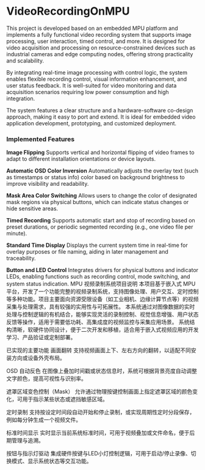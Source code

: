 # VideoRecordingOnMPU
This project is developed based on an embedded MPU platform and implements a fully functional video recording system that supports image processing, user interaction, timed control, and more. It is designed for video acquisition and processing on resource-constrained devices such as industrial cameras and edge computing nodes, offering strong practicality and scalability.

By integrating real-time image processing with control logic, the system enables flexible recording control, visual information enhancement, and user status feedback. It is well-suited for video monitoring and data acquisition scenarios requiring low power consumption and high integration.

The system features a clear structure and a hardware-software co-design approach, making it easy to port and extend. It is ideal for embedded video application development, prototyping, and customized deployment.

### Implemented Features

**Image Flipping**
Supports vertical and horizontal flipping of video frames to adapt to different installation orientations or device layouts.

**Automatic OSD Color Inversion**
Automatically adjusts the overlay text (such as timestamps or status info) color based on background brightness to improve visibility and readability.

**Mask Area Color Switching**
Allows users to change the color of designated mask regions via physical buttons, which can indicate status changes or hide sensitive areas.

**Timed Recording**
Supports automatic start and stop of recording based on preset durations, or periodic segmented recording (e.g., one video file per minute).

**Standard Time Display**
Displays the current system time in real-time for overlay purposes or file naming, aiding in later management and traceability.

**Button and LED Control**
Integrates drivers for physical buttons and indicator LEDs, enabling functions such as recording control, mode switching, and system status indication.
MPU 视频录制系统项目说明
本项目基于嵌入式 MPU 平台，开发了一个功能完整的视频录制系统，支持图像处理、用户交互、定时控制等多种功能。项目主要面向资源受限设备（如工业相机、边缘计算节点等）的视频采集与处理需求，具有较强的实用性与可拓展性。
本系统通过对图像数据的实时处理与控制逻辑的有机结合，能够实现灵活的录制控制、视觉信息增强、用户状态反馈等操作，适用于需要低功耗、高集成度的视频监控与采集应用场景。
系统结构清晰，软硬件协同设计，便于二次开发和移植，适合用于嵌入式视频应用的开发学习、产品验证或定制部署。

已实现的主要功能
画面翻转
支持视频画面上下、左右方向的翻转，以适配不同安装方向或设备外壳布局。

OSD 自动反色
在图像上叠加时间戳或状态信息时，系统可根据背景亮度自动调整文字颜色，提高可视性与识别率。

遮罩区域变色控制（Mask）
允许通过物理按键控制画面上指定遮罩区域的颜色变化，可用于指示某些状态或遮挡敏感区域。

定时录制
支持按设定时间段自动开始和停止录制，或实现周期性定时分段保存，例如每分钟生成一个视频文件。

标准时间显示
实时显示当前系统标准时间，可用于视频叠加或文件命名，便于后期管理与追溯。

按钮与指示灯驱动
集成硬件按键与LED小灯控制逻辑，可用于启动/停止录像、切换模式、显示系统状态等交互功能。
